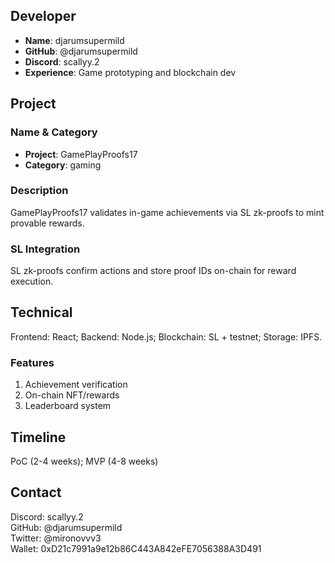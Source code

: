 ## Developer
- **Name**: djarumsupermild
- **GitHub**: @djarumsupermild
- **Discord**: scallyy.2
- **Experience**: Game prototyping and blockchain dev

## Project

### Name & Category
- **Project**: GamePlayProofs17
- **Category**: gaming

### Description
GamePlayProofs17 validates in-game achievements via SL zk-proofs to mint provable rewards.

### SL Integration
SL zk-proofs confirm actions and store proof IDs on-chain for reward execution.

## Technical
Frontend: React; Backend: Node.js; Blockchain: SL + testnet; Storage: IPFS.

### Features
1. Achievement verification
2. On-chain NFT/rewards
3. Leaderboard system

## Timeline
PoC (2-4 weeks); MVP (4-8 weeks)

## Contact
Discord: scallyy.2  
GitHub: @djarumsupermild  
Twitter: @mironovvv3  
Wallet: 0xD21c7991a9e12b86C443A842eFE7056388A3D491

<!-- Comment: Great for testing proof-based reward triggers in games. -->
